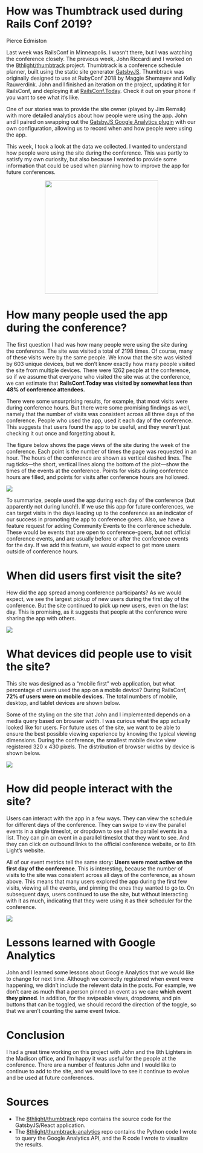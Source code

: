 How was Thumbtrack used during Rails Conf 2019?
================
Pierce Edmiston

Last week was RailsConf in Minneapolis. I wasn’t there, but I was
watching the conference closely. The previous week, John Riccardi and I
worked on the
[8thlight/thumbtrack](https://github.com/8thlight/thumbtrack) project.
Thumbtrack is a conference schedule planner, built using the static site
generator [GatsbyJS](https://www.gatsbyjs.org/). Thumbtrack was
originally designed to use at RubyConf 2018 by Maggie Shemayev and Kelly
Rauwerdink. John and I finished an iteration on the project, updating it
for RailsConf, and deploying it at
[RailsConf.Today](https://railsconf.today). Check it out on your phone
if you want to see what it’s like.

One of our stories was to provide the site owner (played by Jim Remsik)
with more detailed analytics about how people were using the app. John
and I paired on swapping out the [GatsbyJS Google Analytics
plugin](https://www.gatsbyjs.org/packages/gatsby-plugin-google-analytics/)
with our own configuration, allowing us to record when and how people
were using the app.

This week, I took a look at the data we collected. I wanted to
understand how people were using the site during the conference. This
was partly to satisfy my own curiosity, but also because I wanted to
provide some information that could be used when planning how to improve
the app for future conferences.

<img src="img/railsconftoday_iphone_screenshot.png" width="300px" style="display: block; margin: auto;" />

# How many people used the app during the conference?

The first question I had was how many people were using the site during
the conference. The site was visited a total of 2198 times. Of course,
many of these visits were by the same people. We know that the site was
visited by 603 unique devices, but we don’t know exactly how many people
visited the site from multiple devices. There were 1262 people at the
conference, so if we assume that everyone who visited the site was at
the conference, we can estimate that **RailsConf.Today was visited by
somewhat less than 48% of conference attendees.**

There were some unsurprising results, for example, that most visits were
during conference hours. But there were some promising findings as well,
namely that the number of visits was consistent across all three days of
the conference. People who used the app, used it each day of the
conference. This suggests that users found the app to be useful, and
they weren’t just checking it out once and forgetting about it.

The figure below shows the page views of the site during the week of the
conference. Each point is the number of times the page was requested in
an hour. The hours of the conference are shown as vertical dashed lines.
The rug ticks—the short, vertical lines along the bottom of the
plot—show the times of the events at the conference. Points for visits
during conference hours are filled, and points for visits after
conference hours are hollowed.

![](README_files/figure-gfm/visits-1.svg)<!-- -->

To summarize, people used the app during each day of the conference (but
apparently not during lunch\!). If we use this app for future
conferences, we can target visits in the days leading up to the
conference as an indicator of our success in promoting the app to
conference goers. Also, we have a feature request for adding Community
Events to the conference schedule. These would be events that are open
to conference-goers, but not official conference events, and are usually
before or after the conference events for the day. If we add this
feature, we would expect to get more users outside of conference hours.

# When did users first visit the site?

How did the app spread among conference participants? As we would
expect, we see the largest pickup of new users during the first day of
the conference. But the site continued to pick up new users, even on the
last day. This is promising, as it suggests that people at the
conference were sharing the app with others.

![](README_files/figure-gfm/new-users-1.svg)<!-- -->

# What devices did people use to visit the site?

This site was designed as a “mobile first” web application, but what
percentage of users used the app on a mobile device? During RailsConf,
**72% of users were on mobile devices.** The total numbers of mobile,
desktop, and tablet devices are shown below.

Some of the styling on the site that John and I implemented depends on a
media query based on browser width. I was curious what the app actually
looked like for users. For future uses of the site, we want to be able
to ensure the best possible viewing experience by knowing the typical
viewing dimensions. During the conference, the smallest mobile device
view registered 320 x 430 pixels. The distribution of browser widths by
device is shown below.

![](README_files/figure-gfm/devices-1.svg)<!-- -->

# How did people interact with the site?

Users can interact with the app in a few ways. They can view the
schedule for different days of the conference. They can swipe to view
the parallel events in a single timeslot, or dropdown to see all the
parallel events in a list. They can pin an event in a parallel timeslot
that they want to see. And they can click on outbound links to the
official conference website, or to 8th Light’s website.

All of our event metrics tell the same story: **Users were most active
on the first day of the conference**. This is interesting, because the
number of visits to the site was consistent across all days of the
conference, as shown above. This means that many users explored the app
during the first few visits, viewing all the events, and pinning the
ones they wanted to go to. On subsequent days, users continued to use
the site, but without interacting with it as much, indicating that they
were using it as their scheduler for the conference.

![](README_files/figure-gfm/events-1.svg)<!-- -->

# Lessons learned with Google Analytics

John and I learned some lessons about Google Analytics that we would
like to change for next time. Although we correctly registered when
event were happening, we didn’t include the relevent data in the posts.
For example, we don’t care as much that a person pinned an event as we
care **which event they pinned**. In addition, for the swipeable views,
dropdowns, and pin buttons that can be toggled, we should record the
direction of the toggle, so that we aren’t counting the same event
twice.

# Conclusion

I had a great time working on this project with John and the 8th
Lighters in the Madison office, and I’m happy it was useful for the
people at the conference. There are a number of features John and I
would like to continue to add to the site, and we would love to see it
continue to evolve and be used at future conferences.

# Sources

  - The [8thlight/thumbtrack](https://github.com/8thlight/thumbtrack)
    repo contains the source code for the GatsbyJS/React application.
  - The
    [8thlight/thumbtrack-analytics](https://github.com/8thlight/thumbtrack-analytics)
    repo contains the Python code I wrote to query the Google Analytics
    API, and the R code I wrote to visualize the results.
